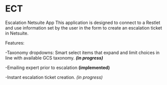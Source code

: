 # ECT
Escalation Netsuite App
This application is designed to connect to a Restlet and use information set by the user in the form to create an escalation ticket in Netsuite. 

Features:

-Taxonomy dropdowns: Smart select items that expand and limit choices in line with available GCS taxonomy. _**(in progress)**_

-Emailing expert prior to escalation **(implemented)**

-Instant escalation ticket creation. _(in progress)_
